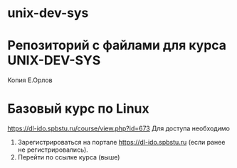 # unix-dev-sys

# Репозиторий с файлами для курса UNIX-DEV-SYS

Копия Е.Орлов

# Базовый курс по Linux
https://dl-ido.spbstu.ru/course/view.php?id=673
Для доступа необходимо 
1. Зарегистрироваться на портале https://dl-ido.spbstu.ru (если ранее не регистрировались).
2. Перейти по ссылке курса (выше)
